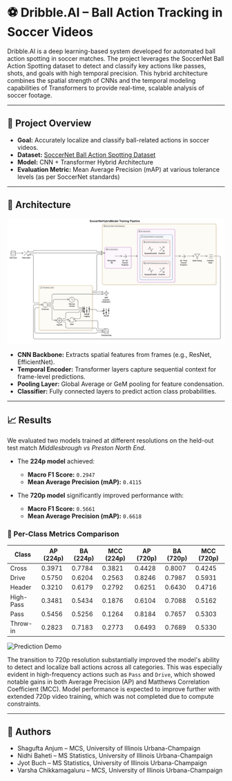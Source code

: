# ⚽ Dribble.AI – Ball Action Tracking in Soccer Videos

Dribble.AI is a deep learning-based system developed for automated ball action spotting in soccer matches. The project leverages the SoccerNet Ball Action Spotting dataset to detect and classify key actions like passes, shots, and goals with high temporal precision. This hybrid architecture combines the spatial strength of CNNs and the temporal modeling capabilities of Transformers to provide real-time, scalable analysis of soccer footage.

---

## 📌 Project Overview

- **Goal:** Accurately localize and classify ball-related actions in soccer videos.
- **Dataset:** [SoccerNet Ball Action Spotting Dataset](https://www.soccer-net.org/tasks/ball-action-spotting)
- **Model:** CNN + Transformer Hybrid Architecture
- **Evaluation Metric:** Mean Average Precision (mAP) at various tolerance levels (as per SoccerNet standards)

---

## 🧠 Architecture 
![System Architecture](Images/system_architecture.jpeg)

- **CNN Backbone:** Extracts spatial features from frames (e.g., ResNet, EfficientNet).
- **Temporal Encoder:** Transformer layers capture sequential context for frame-level predictions.
- **Pooling Layer:** Global Average or GeM pooling for feature condensation.
- **Classifier:** Fully connected layers to predict action class probabilities.

---

## 📈 Results

We evaluated two models trained at different resolutions on the held-out test match *Middlesbrough vs Preston North End*.

- The **224p model** achieved:  
  - **Macro F1 Score:** `0.2947`  
  - **Mean Average Precision (mAP):** `0.4115`  

- The **720p model** significantly improved performance with:  
  - **Macro F1 Score:** `0.5661`  
  - **Mean Average Precision (mAP):** `0.6618`  

### 🔬 Per-Class Metrics Comparison

| Class      | AP (224p) | BA (224p) | MCC (224p) | AP (720p) | BA (720p) | MCC (720p) |
|------------|-----------|-----------|------------|-----------|-----------|------------|
| Cross      | 0.3971    | 0.7784    | 0.3821     | 0.4428    | 0.8007    | 0.4245     |
| Drive      | 0.5750    | 0.6204    | 0.2563     | 0.8246    | 0.7987    | 0.5931     |
| Header     | 0.3210    | 0.6179    | 0.2792     | 0.6251    | 0.6430    | 0.4716     |
| High-Pass  | 0.3481    | 0.5434    | 0.1876     | 0.6104    | 0.7088    | 0.5162     |
| Pass       | 0.5456    | 0.5256    | 0.1264     | 0.8184    | 0.7657    | 0.5303     |
| Throw-in   | 0.2823    | 0.7183    | 0.2773     | 0.6493    | 0.7689    | 0.5330     |

![Prediction Demo](gifs/prediction_demo.gif)

The transition to 720p resolution substantially improved the model's ability to detect and localize ball actions across all categories. This was especially evident in high-frequency actions such as `Pass` and `Drive`, which showed notable gains in both Average Precision (AP) and Matthews Correlation Coefficient (MCC). Model performance is expected to improve further with extended 720p video training, which was not completed due to compute constraints.

--- 

## 👥 Authors
- Shagufta Anjum – MCS, University of Illinois Urbana-Champaign
- Nidhi Baheti – MS Statistics, University of Illinois Urbana-Champaign
- Jyot Buch – MS Statistics, University of Illinois Urbana-Champaign
- Varsha Chikkamagaluru – MCS, University of Illinois Urbana-Champaign
